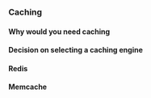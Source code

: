 ### Caching

#### Why would you need caching


#### Decision on selecting a caching engine


#### Redis



#### Memcache